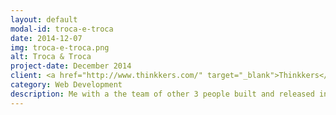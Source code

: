 ```yaml
---
layout: default
modal-id: troca-e-troca
date: 2014-12-07
img: troca-e-troca.png
alt: Troca & Troca
project-date: December 2014
client: <a href="http://www.thinkkers.com/" target="_blank">Thinkkers</a>
category: Web Development
description: Me with a the team of other 3 people built and released in 48 hours lean development process the MVP of <a href="http://trocaetroca.com.br/" target="_blank">Troca & Troca</a>. We used Ruby, Rails, Heroku and related technologies.
---
```

